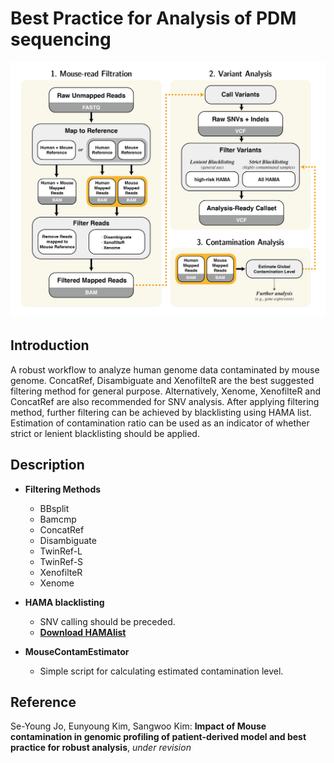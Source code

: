 # Best Practice for Analysis of PDM sequencing

![BestPractice](./Figure5.png)

## Introduction

A robust workflow to analyze human genome data contaminated by mouse genome. ConcatRef, Disambiguate and XenofilteR are the best suggested filtering method for general purpose. Alternatively, Xenome, XenofilteR and ConcatRef are also recommended for SNV analysis. After applying filtering method, further filtering can be achieved by blacklisting using HAMA list. Estimation of contamination ratio can be used as an indicator of whether strict or lenient blacklisting should be applied.

## Description

+ **Filtering Methods**
  + BBsplit
  + Bamcmp
  + ConcatRef
  + Disambiguate
  + TwinRef-L
  + TwinRef-S
  + XenofilteR
  + Xenome

+ **HAMA blacklisting**
  + SNV calling should be preceded.
  + [__Download HAMAlist__](https://github.com/ShockYoung/BestPractice_for_PDMseq/releases/download/HAMAlist/HAMAlist.gnomad.mouse.tsv)
  
+ **MouseContamEstimator**
  + Simple script for calculating estimated contamination level.
  

## Reference

Se-Young Jo, Eunyoung Kim, Sangwoo Kim: **Impact of Mouse contamination in genomic profiling of patient-derived model and best practice for robust analysis**, *under revision*
